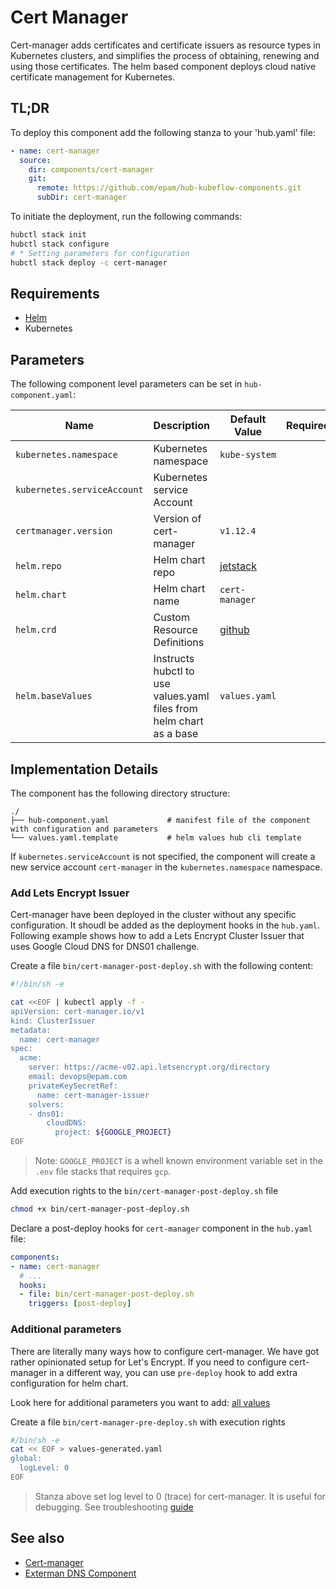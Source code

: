 # Cert Manager

Cert-manager adds certificates and certificate issuers as resource types in Kubernetes clusters, and simplifies the process of obtaining, renewing and using those certificates. 
The helm based component deploys cloud native certificate management for Kubernetes.

## TL;DR

To deploy this component add the following stanza to your 'hub.yaml' file:
```yaml
- name: cert-manager
  source:
    dir: components/cert-manager
    git:
      remote: https://github.com/epam/hub-kubeflow-components.git
      subDir: cert-manager
```

To initiate the deployment, run the following commands:
```bash
hubctl stack init
hubctl stack configure
# * Setting parameters for configuration 
hubctl stack deploy -c cert-manager
```

## Requirements

* [Helm](https://helm.sh/docs/intro/install/)
* Kubernetes

## Parameters

The following component level parameters can be set in `hub-component.yaml`:

| Name                        | Description                                                         | Default Value                                                   | Required |
|-----------------------------|---------------------------------------------------------------------|-----------------------------------------------------------------|:--------:|
| `kubernetes.namespace`      | Kubernetes namespace                                                | `kube-system`                                                   |          |
| `kubernetes.serviceAccount` | Kubernetes service Account                                          |                                                                 |          |
| `certmanager.version`       | Version of cert-manager                                             | `v1.12.4`                                                       |          |
| `helm.repo`                 | Helm chart repo                                                     | [jetstack](https://charts.jetstack.io)                          |          |
| `helm.chart`                | Helm chart name                                                     | `cert-manager`                                                  |          |
| `helm.crd`                  | Custom Resource Definitions                                         | [github](https://github.com/cert-manager/cert-manager/releases) |          |
| `helm.baseValues`           | Instructs hubctl to use values.yaml files from helm chart as a base | `values.yaml`                                                   |          |

## Implementation Details

The component has the following directory structure:

```text
./
├── hub-component.yaml             # manifest file of the component with configuration and parameters
└── values.yaml.template           # helm values hub cli template

```

If `kubernetes.serviceAccount` is not specified, the component will create a new service account `cert-manager` in the `kubernetes.namespace` namespace.

### Add Lets Encrypt Issuer

Cert-manager have been deployed in the cluster without any specific configuration. It shoudl be added as the deployment hooks in the `hub.yaml`. Following example shows how to add a Lets Encrypt Cluster Issuer that uses Google Cloud DNS for DNS01 challenge.

Create a file `bin/cert-manager-post-deploy.sh` with the following content:

```bash
#!/bin/sh -e

cat <<EOF | kubectl apply -f - 
apiVersion: cert-manager.io/v1
kind: ClusterIssuer
metadata:
  name: cert-manager
spec:
  acme:
    server: https://acme-v02.api.letsencrypt.org/directory
    email: devops@epam.com
    privateKeySecretRef:
      name: cert-manager-issuer
    solvers:
    - dns01:
        cloudDNS:
          project: ${GOOGLE_PROJECT}
EOF
```

> Note: `GOOGLE_PROJECT` is a whell known environment variable set in the `.env` file stacks that requires `gcp`.

Add execution rights to the `bin/cert-manager-post-deploy.sh` file

```bash
chmod +x bin/cert-manager-post-deploy.sh
```

Declare a post-deploy hooks for `cert-manager` component in the `hub.yaml` file:

```yaml
components:
- name: cert-manager
  # ...
  hooks:
  - file: bin/cert-manager-post-deploy.sh
    triggers: [post-deploy]
```

### Additional parameters

There are literally many ways how to configure cert-manager. We have got rather opinionated setup for Let's Encrypt. If you need to configure cert-manager in a different way, you can use `pre-deploy` hook to add extra configuration for helm chart.

Look here for additional parameters you want to add: [all values]([Title](https://github.com/cert-manager/cert-manager/blob/master/deploy/charts/cert-manager/values.yaml))

Create a file `bin/cert-manager-pre-deploy.sh` with execution rights

```bash
#/bin/sh -e
cat << EOF > values-generated.yaml
global:
  logLevel: 0
EOF
```

> Stanza above set log level to 0 (trace) for cert-manager. It is useful for debugging. See troubleshooting [guide](https://cert-manager.io/docs/troubleshooting//)

## See also

* [Cert-manager](https://cert-manager.io/docs/)
* [Exterman DNS Component](https://github.com/epam/hub-kubeflow-components/tree/develop/external-dns)
